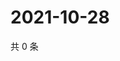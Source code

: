 # 2021-10-28

共 0 条

<!-- BEGIN WEIBO -->
<!-- 最后更新时间 Thu Oct 28 2021 13:00:29 GMT+0800 (China Standard Time) -->

<!-- END WEIBO -->
